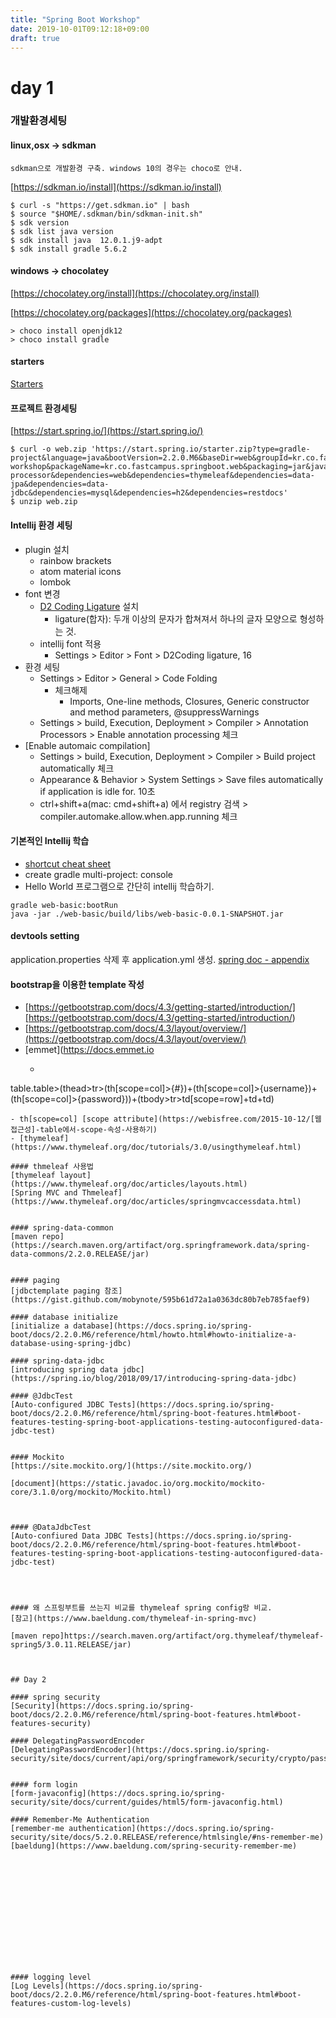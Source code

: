 ```yaml
---
title: "Spring Boot Workshop"
date: 2019-10-01T09:12:18+09:00
draft: true
---
```


# day 1

### 개발환경세팅

#### linux,osx -> sdkman
	sdkman으로 개발환경 구축. windows 10의 경우는 choco로 안내.
[https://sdkman.io/install](https://sdkman.io/install)

```
$ curl -s "https://get.sdkman.io" | bash
$ source "$HOME/.sdkman/bin/sdkman-init.sh"
$ sdk version
$ sdk list java version
$ sdk install java  12.0.1.j9-adpt
$ sdk install gradle 5.6.2

```

#### windows -> chocolatey

[https://chocolatey.org/install](https://chocolatey.org/install)

[https://chocolatey.org/packages](https://chocolatey.org/packages)


```
> choco install openjdk12
> choco install gradle
```


#### starters
[Starters](https://docs.spring.io/spring-boot/docs/2.2.0.M6/reference/html/using-spring-boot.html#using-boot-starter)

#### 프로젝트 환경세팅
[https://start.spring.io/](https://start.spring.io/)


```
$ curl -o web.zip 'https://start.spring.io/starter.zip?type=gradle-project&language=java&bootVersion=2.2.0.M6&baseDir=web&groupId=kr.co.fastcampus.springboot&artifactId=web&name=web&description=springboot-workshop&packageName=kr.co.fastcampus.springboot.web&packaging=jar&javaVersion=11&dependencies=devtools&dependencies=lombok&dependencies=configuration-processor&dependencies=web&dependencies=thymeleaf&dependencies=data-jpa&dependencies=data-jdbc&dependencies=mysql&dependencies=h2&dependencies=restdocs'
$ unzip web.zip
```

#### Intellij 환경 세팅
- plugin 설치
  - rainbow brackets
  - atom material icons
  - lombok
- font 변경
  - [D2 Coding Ligature](https://github.com/naver/d2codingfont) 설치 
    - ligature(합자): 두개 이상의 문자가 합쳐져서 하나의 글자 모양으로 형성하는 것.
  - intellij font 적용
    - Settings > Editor > Font > D2Coding ligature, 16
- 환경 세팅
  - Settings > Editor > General > Code Folding 
    - 체크해제 
       - Imports, One-line methods, Closures, Generic constructor and method parameters, @suppressWarnings
  - Settings > build, Execution, Deployment > Compiler > Annotation Processors > Enable annotation processing 체크
- [Enable automaic compilation]
  -  Settings > build, Execution, Deployment > Compiler > Build project automatically 체크
  -  Appearance & Behavior > System Settings > Save files automatically if application is idle for. 10초
  - ctrl+shift+a(mac: cmd+shift+a) 에서 registry 검색 > compiler.automake.allow.when.app.running 체크

#### 기본적인 Intellij 학습
- [shortcut cheat sheet](https://resources.jetbrains.com/storage/products/intellij-idea/docs/IntelliJIDEA_ReferenceCard.pdf)
- create gradle multi-project: console
- Hello World 프로그램으로 간단히 intellij 학습하기.

```
gradle web-basic:bootRun
java -jar ./web-basic/build/libs/web-basic-0.0.1-SNAPSHOT.jar
```

#### devtools setting
application.properties 삭제 후 application.yml 생성.
[spring doc - appendix](https://docs.spring.io/spring-boot/docs/2.2.0.M6/reference/html/appendix.html#appendix)


#### bootstrap을 이용한 template 작성

- [https://getbootstrap.com/docs/4.3/getting-started/introduction/][https://getbootstrap.com/docs/4.3/getting-started/introduction/)
- [https://getbootstrap.com/docs/4.3/layout/overview/](https://getbootstrap.com/docs/4.3/layout/overview/)
- [emmet](https://docs.emmet.io
  - ```
table.table>(thead>tr>(th[scope=col]>{#})+(th[scope=col]>{username})+(th[scope=col]>{password}))+(tbody>tr>td[scope=row]+td+td)

```) 
- th[scope=col] [scope attribute](https://webisfree.com/2015-10-12/[웹접근성]-table에서-scope-속성-사용하기)
- [thymeleaf](https://www.thymeleaf.org/doc/tutorials/3.0/usingthymeleaf.html)

#### thmeleaf 사용법
[thymeleaf layout](https://www.thymeleaf.org/doc/articles/layouts.html)
[Spring MVC and Thmeleaf](https://www.thymeleaf.org/doc/articles/springmvcaccessdata.html)


#### spring-data-common
[maven repo](https://search.maven.org/artifact/org.springframework.data/spring-data-commons/2.2.0.RELEASE/jar)


#### paging
[jdbctemplate paging 참조](https://gist.github.com/mobynote/595b61d72a1a0363dc80b7eb785faef9)

#### database initialize
[initialize a database](https://docs.spring.io/spring-boot/docs/2.2.0.M6/reference/html/howto.html#howto-initialize-a-database-using-spring-jdbc)

#### spring-data-jdbc
[introducing spring data jdbc](https://spring.io/blog/2018/09/17/introducing-spring-data-jdbc)

#### @JdbcTest
[Auto-configured JDBC Tests](https://docs.spring.io/spring-boot/docs/2.2.0.M6/reference/html/spring-boot-features.html#boot-features-testing-spring-boot-applications-testing-autoconfigured-data-jdbc-test)


#### Mockito
[https://site.mockito.org/](https://site.mockito.org/)

[document](https://static.javadoc.io/org.mockito/mockito-core/3.1.0/org/mockito/Mockito.html)



#### @DataJdbcTest
[Auto-confiured Data JDBC Tests](https://docs.spring.io/spring-boot/docs/2.2.0.M6/reference/html/spring-boot-features.html#boot-features-testing-spring-boot-applications-testing-autoconfigured-data-jdbc-test)




#### 왜 스프링부트를 쓰는지 비교를 thymeleaf spring config랑 비교.
[참고](https://www.baeldung.com/thymeleaf-in-spring-mvc)

[maven repo]https://search.maven.org/artifact/org.thymeleaf/thymeleaf-spring5/3.0.11.RELEASE/jar)



## Day 2

#### spring security
[Security](https://docs.spring.io/spring-boot/docs/2.2.0.M6/reference/html/spring-boot-features.html#boot-features-security)

#### DelegatingPasswordEncoder
[DelegatingPasswordEncoder](https://docs.spring.io/spring-security/site/docs/current/api/org/springframework/security/crypto/password/DelegatingPasswordEncoder.html)


#### form login
[form-javaconfig](https://docs.spring.io/spring-security/site/docs/current/guides/html5/form-javaconfig.html)

#### Remember-Me Authentication
[remember-me authentication](https://docs.spring.io/spring-security/site/docs/5.2.0.RELEASE/reference/htmlsingle/#ns-remember-me)
[baeldung](https://www.baeldung.com/spring-security-remember-me)














#### logging level
[Log Levels](https://docs.spring.io/spring-boot/docs/2.2.0.M6/reference/html/spring-boot-features.html#boot-features-custom-log-levels)
